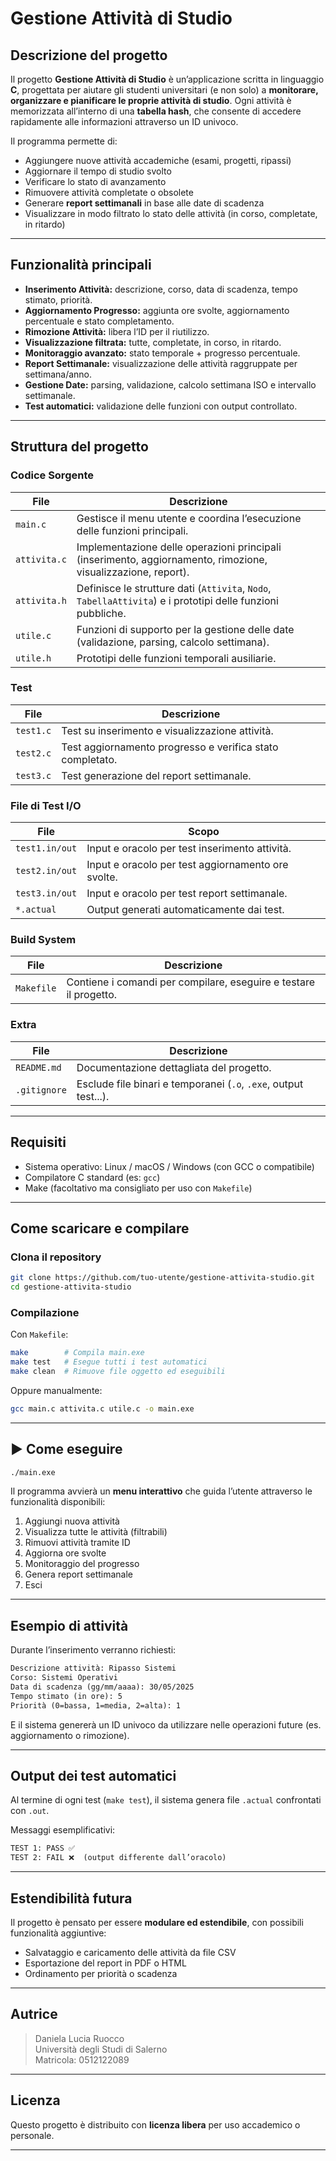 #  Gestione Attività di Studio

##  Descrizione del progetto

Il progetto **Gestione Attività di Studio** è un’applicazione scritta in linguaggio **C**, progettata per aiutare gli studenti universitari (e non solo) a **monitorare, organizzare e pianificare le proprie attività di studio**. Ogni attività è memorizzata all’interno di una **tabella hash**, che consente di accedere rapidamente alle informazioni attraverso un ID univoco.

Il programma permette di:
- Aggiungere nuove attività accademiche (esami, progetti, ripassi)
- Aggiornare il tempo di studio svolto
- Verificare lo stato di avanzamento
- Rimuovere attività completate o obsolete
- Generare **report settimanali** in base alle date di scadenza
- Visualizzare in modo filtrato lo stato delle attività (in corso, completate, in ritardo)

---

##  Funzionalità principali

- **Inserimento Attività:** descrizione, corso, data di scadenza, tempo stimato, priorità.
- **Aggiornamento Progresso:** aggiunta ore svolte, aggiornamento percentuale e stato completamento.
- **Rimozione Attività:** libera l’ID per il riutilizzo.
- **Visualizzazione filtrata:** tutte, completate, in corso, in ritardo.
- **Monitoraggio avanzato:** stato temporale + progresso percentuale.
- **Report Settimanale:** visualizzazione delle attività raggruppate per settimana/anno.
- **Gestione Date:** parsing, validazione, calcolo settimana ISO e intervallo settimanale.
- **Test automatici:** validazione delle funzioni con output controllato.

---

##  Struttura del progetto

###  Codice Sorgente

| File            | Descrizione |
|-----------------|-------------|
| `main.c`        | Gestisce il menu utente e coordina l’esecuzione delle funzioni principali. |
| `attivita.c`    | Implementazione delle operazioni principali (inserimento, aggiornamento, rimozione, visualizzazione, report). |
| `attivita.h`    | Definisce le strutture dati (`Attivita`, `Nodo`, `TabellaAttivita`) e i prototipi delle funzioni pubbliche. |
| `utile.c`       | Funzioni di supporto per la gestione delle date (validazione, parsing, calcolo settimana). |
| `utile.h`       | Prototipi delle funzioni temporali ausiliarie. |

###  Test

| File            | Descrizione |
|-----------------|-------------|
| `test1.c`       | Test su inserimento e visualizzazione attività. |
| `test2.c`       | Test aggiornamento progresso e verifica stato completato. |
| `test3.c`       | Test generazione del report settimanale. |

###  File di Test I/O

| File                | Scopo |
|---------------------|-------|
| `test1.in/out`      | Input e oracolo per test inserimento attività. |
| `test2.in/out`      | Input e oracolo per test aggiornamento ore svolte. |
| `test3.in/out`      | Input e oracolo per test report settimanale. |
| `*.actual`          | Output generati automaticamente dai test. |

###  Build System

| File        | Descrizione |
|-------------|-------------|
| `Makefile`  | Contiene i comandi per compilare, eseguire e testare il progetto. |

###  Extra

| File        | Descrizione |
|-------------|-------------|
| `README.md` | Documentazione dettagliata del progetto. |
| `.gitignore`| Esclude file binari e temporanei (`.o`, `.exe`, output test...). |

---

##  Requisiti

- Sistema operativo: Linux / macOS / Windows (con GCC o compatibile)
- Compilatore C standard (es: `gcc`)
- Make (facoltativo ma consigliato per uso con `Makefile`)

---

##  Come scaricare e compilare

###  Clona il repository

```bash
git clone https://github.com/tuo-utente/gestione-attivita-studio.git
cd gestione-attivita-studio
```

###  Compilazione

Con `Makefile`:
```bash
make        # Compila main.exe
make test   # Esegue tutti i test automatici
make clean  # Rimuove file oggetto ed eseguibili
```

Oppure manualmente:
```bash
gcc main.c attivita.c utile.c -o main.exe
```

---

## ▶ Come eseguire

```bash
./main.exe
```

Il programma avvierà un **menu interattivo** che guida l’utente attraverso le funzionalità disponibili:

1. Aggiungi nuova attività  
2. Visualizza tutte le attività (filtrabili)  
3. Rimuovi attività tramite ID  
4. Aggiorna ore svolte  
5. Monitoraggio del progresso  
6. Genera report settimanale  
7. Esci

---

##  Esempio di attività

Durante l’inserimento verranno richiesti:

```txt
Descrizione attività: Ripasso Sistemi
Corso: Sistemi Operativi
Data di scadenza (gg/mm/aaaa): 30/05/2025
Tempo stimato (in ore): 5
Priorità (0=bassa, 1=media, 2=alta): 1
```

E il sistema genererà un ID univoco da utilizzare nelle operazioni future (es. aggiornamento o rimozione).

---

##  Output dei test automatici

Al termine di ogni test (`make test`), il sistema genera file `.actual` confrontati con `.out`.

Messaggi esemplificativi:
```txt
TEST 1: PASS ✅
TEST 2: FAIL ❌  (output differente dall’oracolo)
```

---

##  Estendibilità futura

Il progetto è pensato per essere **modulare ed estendibile**, con possibili funzionalità aggiuntive:

- Salvataggio e caricamento delle attività da file CSV
- Esportazione del report in PDF o HTML
- Ordinamento per priorità o scadenza

---

##  Autrice

> Daniela Lucia Ruocco  
> Università degli Studi di Salerno  
> Matricola: 0512122089  

---

##  Licenza

Questo progetto è distribuito con **licenza libera** per uso accademico o personale.

---
